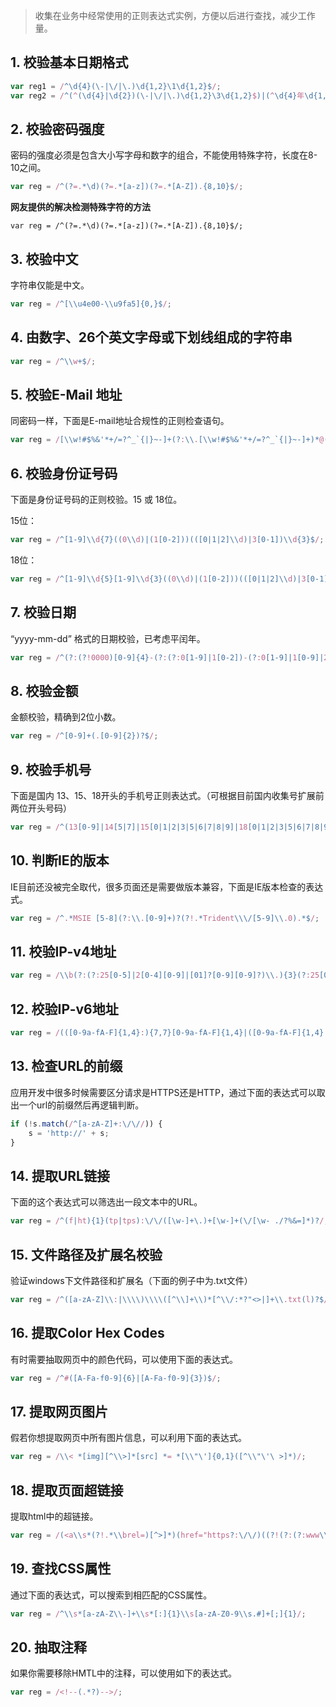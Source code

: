 ﻿> 收集在业务中经常使用的正则表达式实例，方便以后进行查找，减少工作量。

## 1. 校验基本日期格式 ##

```javascript
var reg1 = /^\d{4}(\-|\/|\.)\d{1,2}\1\d{1,2}$/;
var reg2 = /^(^(\d{4}|\d{2})(\-|\/|\.)\d{1,2}\3\d{1,2}$)|(^\d{4}年\d{1,2}月\d{1,2}日$)$/;
```

## 2. 校验密码强度 ##

密码的强度必须是包含大小写字母和数字的组合，不能使用特殊字符，长度在8-10之间。

```javascript
var reg = /^(?=.*\d)(?=.*[a-z])(?=.*[A-Z]).{8,10}$/;
```

**网友提供的解决检测特殊字符的方法**
```
var reg = /^(?=.*\d)(?=.*[a-z])(?=.*[A-Z]).{8,10}$/;
```

## 3. 校验中文 ##

字符串仅能是中文。

```javascript
var reg = /^[\\u4e00-\\u9fa5]{0,}$/;
```

## 4. 由数字、26个英文字母或下划线组成的字符串 ##

```javascript
var reg = /^\\w+$/;
```

## 5. 校验E-Mail 地址 ##

同密码一样，下面是E-mail地址合规性的正则检查语句。

```javascript
var reg = /[\\w!#$%&'*+/=?^_`{|}~-]+(?:\\.[\\w!#$%&'*+/=?^_`{|}~-]+)*@(?:[\\w](?:[\\w-]*[\\w])?\\.)+[\\w](?:[\\w-]*[\\w])?/;
```

## 6. 校验身份证号码 ##

下面是身份证号码的正则校验。15 或 18位。

15位：
```javascript
var reg = /^[1-9]\\d{7}((0\\d)|(1[0-2]))(([0|1|2]\\d)|3[0-1])\\d{3}$/;
```

18位：
```javascript
var reg = /^[1-9]\\d{5}[1-9]\\d{3}((0\\d)|(1[0-2]))(([0|1|2]\\d)|3[0-1])\\d{3}([0-9]|X)$/;
```

## 7. 校验日期 ##

“yyyy-mm-dd” 格式的日期校验，已考虑平闰年。

```javascript
var reg = /^(?:(?!0000)[0-9]{4}-(?:(?:0[1-9]|1[0-2])-(?:0[1-9]|1[0-9]|2[0-8])|(?:0[13-9]|1[0-2])-(?:29|30)|(?:0[13578]|1[02])-31)|(?:[0-9]{2}(?:0[48]|[2468][048]|[13579][26])|(?:0[48]|[2468][048]|[13579][26])00)-02-29)$/;
```

## 8. 校验金额 ##

金额校验，精确到2位小数。

```javascript
var reg = /^[0-9]+(.[0-9]{2})?$/;
```

## 9. 校验手机号 ##

下面是国内 13、15、18开头的手机号正则表达式。（可根据目前国内收集号扩展前两位开头号码）

```javascript
var reg = /^(13[0-9]|14[5|7]|15[0|1|2|3|5|6|7|8|9]|18[0|1|2|3|5|6|7|8|9])\\d{8}$/;
```

## 10. 判断IE的版本 ##

IE目前还没被完全取代，很多页面还是需要做版本兼容，下面是IE版本检查的表达式。

```javascript
var reg = /^.*MSIE [5-8](?:\\.[0-9]+)?(?!.*Trident\\\/[5-9]\\.0).*$/;
```

## 11. 校验IP-v4地址 ##

```javascript
var reg = /\\b(?:(?:25[0-5]|2[0-4][0-9]|[01]?[0-9][0-9]?)\\.){3}(?:25[0-5]|2[0-4][0-9]|[01]?[0-9][0-9]?)\\b/;
```

## 12. 校验IP-v6地址 ##

```javascript
var reg = /(([0-9a-fA-F]{1,4}:){7,7}[0-9a-fA-F]{1,4}|([0-9a-fA-F]{1,4}:){1,7}:|([0-9a-fA-F]{1,4}:){1,6}:[0-9a-fA-F]{1,4}|([0-9a-fA-F]{1,4}:){1,5}(:[0-9a-fA-F]{1,4}){1,2}|([0-9a-fA-F]{1,4}:){1,4}(:[0-9a-fA-F]{1,4}){1,3}|([0-9a-fA-F]{1,4}:){1,3}(:[0-9a-fA-F]{1,4}){1,4}|([0-9a-fA-F]{1,4}:){1,2}(:[0-9a-fA-F]{1,4}){1,5}|[0-9a-fA-F]{1,4}:((:[0-9a-fA-F]{1,4}){1,6})|:((:[0-9a-fA-F]{1,4}){1,7}|:)|fe80:(:[0-9a-fA-F]{0,4}){0,4}%[0-9a-zA-Z]{1,}|::(ffff(:0{1,4}){0,1}:){0,1}((25[0-5]|(2[0-4]|1{0,1}[0-9]){0,1}[0-9])\\.){3,3}(25[0-5]|(2[0-4]|1{0,1}[0-9]){0,1}[0-9])|([0-9a-fA-F]{1,4}:){1,4}:((25[0-5]|(2[0-4]|1{0,1}[0-9]){0,1}[0-9])\\.){3,3}(25[0-5]|(2[0-4]|1{0,1}[0-9]){0,1}[0-9]))/;
```

## 13. 检查URL的前缀 ##

应用开发中很多时候需要区分请求是HTTPS还是HTTP，通过下面的表达式可以取出一个url的前缀然后再逻辑判断。

```javascript
if (!s.match(/^[a-zA-Z]+:\/\//)) {
    s = 'http://' + s;
}
```

## 14. 提取URL链接 ##

下面的这个表达式可以筛选出一段文本中的URL。

```javascript
var reg = /^(f|ht){1}(tp|tps):\/\/([\w-]+\.)+[\w-]+(\/[\w- ./?%&=]*)?/;
```

## 15. 文件路径及扩展名校验 ##

验证windows下文件路径和扩展名（下面的例子中为.txt文件）

```javascript
var reg = /^([a-zA-Z]\\:|\\\\)\\\\([^\\]+\\)*[^\\/:*?"<>|]+\\.txt(l)?$/;
```

## 16. 提取Color Hex Codes ##

有时需要抽取网页中的颜色代码，可以使用下面的表达式。

```javascript
var reg = /^#([A-Fa-f0-9]{6}|[A-Fa-f0-9]{3})$/;
```

## 17. 提取网页图片 ##

假若你想提取网页中所有图片信息，可以利用下面的表达式。

```javascript
var reg = /\\< *[img][^\\>]*[src] *= *[\\"\']{0,1}([^\\"\'\ >]*)/;
```

## 18. 提取页面超链接 ##

提取html中的超链接。

```javascript
var reg = /(<a\\s*(?!.*\\brel=)[^>]*)(href="https?:\/\/)((?!(?:(?:www\\.)?'.implode('|(?:www\\.)?', $follow_list).'))[^"]+)"((?!.*\\brel=)[^>]*)(?:[^>]*)>/;
```

## 19. 查找CSS属性 ##

通过下面的表达式，可以搜索到相匹配的CSS属性。

```javascript
var reg = /^\\s*[a-zA-Z\\-]+\\s*[:]{1}\\s[a-zA-Z0-9\\s.#]+[;]{1}/;
```

## 20. 抽取注释 ##

如果你需要移除HMTL中的注释，可以使用如下的表达式。

```javascript
var reg = /<!--(.*?)-->/;
```